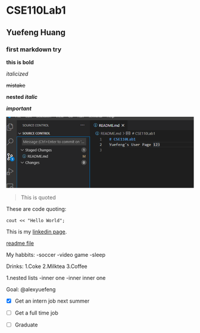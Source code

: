 # CSE110Lab1

## Yuefeng Huang

### first markdown try

**this is bold**

*italicized*

~~mistake~~

**nested _italic_**

***important***

![](vs.PNG)

> This is quoted

These are code quoting:
```
cout << "Hello World";
```

This is my [linkedin page](https://www.linkedin.com/in/yuefeng-huang/).

[readme file](CSE110Lab1/readme.md)

My habbits:
-soccer
-video game
-sleep

Drinks:
1.Coke
2.Milktea
3.Coffee

1.nested lists
  -inner one
    -inner inner one
    
Goal: @alexyuefeng
- [x] Get an intern job next summer
- [ ] Get a full time job
- [ ] Graduate

